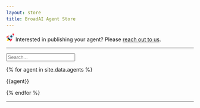 ```yaml
---
layout: store
title: BroadAI Agent Store
---
```


<img src="./assets/images/icon-rocket.png" style="height:1.5em;padding:0;margin:0;"> Interested in publishing your agent? Please [reach out to us](mailto:broad.agents.ai@gmail.com?subject=Re%20publishing%20our%20BroadAI%20Agent).

---

<div class="container">
  <input type="text" id="searchBox" placeholder="Search...">
</div>

{% for agent in site.data.agents %}
<p>{{agent}}</p>
{% endfor %}

<!-- {% for agent in site.agents %}

<div class="container">
  <div class="card" id="{{ agent.agent-name | downcase }}">
    <h2>{{ agent.agent-name }}</h2>
    <p>{{ agent.capability }}</p>
    <div>
      {% for skill in agent.skills %}
        <div class="sub-category">
          <h4>{{ skill.skill-name }}</h4>
          <p>{{ skill.objective }}</p>
          <ul>
            {% for parameter in skill.parameters %}
              <li>{{ parameter[0] }}: {{ parameter[1] }}</li>
            {% endfor %}
          </ul>
        </div>
      {% endfor %}
      <h4>Usage:</h4>
<pre><code class="language-javascript">
// import agent
const {{ agent.agent-name | downcase }} = require('broadai-agents/{{ agent.package-name }}');
// integrate with BroadAI MAS object
const broadai = new BroadAI([ {{ agent.agent-name | downcase }}.agent, /* other agents */ ], /* BroadAIConfiguration */);
// register agent with BroadAI MAS object
{{ agent.agent-name | downcase }}.register(broadai.config, {{ agent.agent-config }});
</code></pre>
    </div>
  </div>
</div>

{% endfor %} -->

---